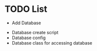 TODO List
=========

* Add Database
 - Database create script
 - Database config
 - Database class for accessing database

